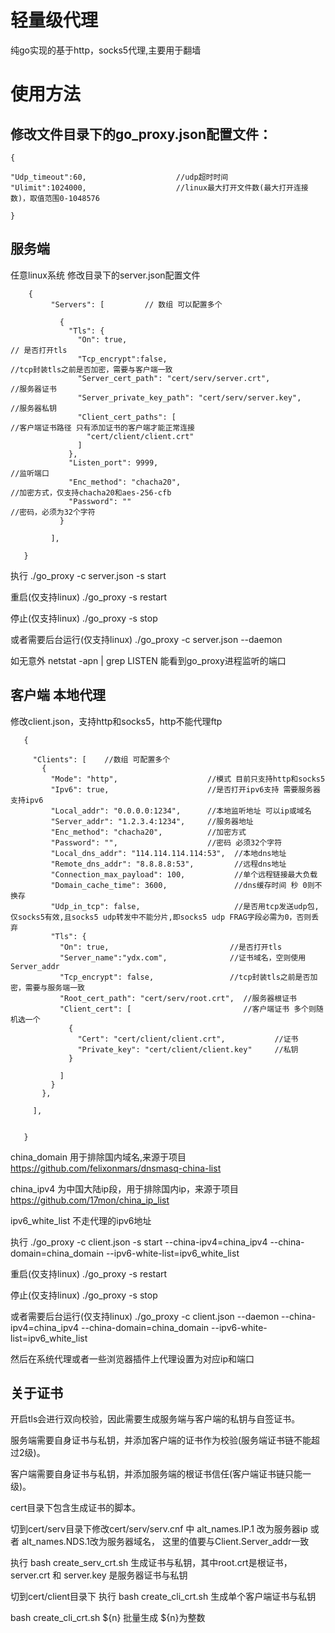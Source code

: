 轻量级代理
======
纯go实现的基于http，socks5代理,主要用于翻墙


使用方法
======
修改文件目录下的go_proxy.json配置文件：
-------
    {

    "Udp_timeout":60,                    //udp超时时间
    "Ulimit":1024000,                    //linux最大打开文件数(最大打开连接数)，取值范围0-1048576

    }


服务端
-------
任意linux系统
修改目录下的server.json配置文件

        {       
             "Servers": [         // 数组 可以配置多个
             
               {
                 "Tls": {
                   "On": true,                                           // 是否打开tls 
                   "Tcp_encrypt":false,                                  //tcp封装tls之前是否加密，需要与客户端一致
                   "Server_cert_path": "cert/serv/server.crt",           //服务器证书
                   "Server_private_key_path": "cert/serv/server.key",    //服务器私钥
                   "Client_cert_paths": [                                //客户端证书路径 只有添加证书的客户端才能正常连接
                     "cert/client/client.crt"
                   ]
                 },
                 "Listen_port": 9999,                                    //监听端口
                 "Enc_method": "chacha20",                               //加密方式，仅支持chacha20和aes-256-cfb
                 "Password": ""                                          //密码，必须为32个字符
               }
               
             ],
       
       }

执行             ./go_proxy -c server.json -s start 

重启(仅支持linux) ./go_proxy -s restart

停止(仅支持linux) ./go_proxy -s stop

或者需要后台运行(仅支持linux) ./go_proxy -c server.json --daemon 


如无意外 netstat -apn | grep LISTEN 能看到go_proxy进程监听的端口


客户端 本地代理
------

修改client.json，支持http和socks5，http不能代理ftp

       {
       
         "Clients": [    //数组 可配置多个
           {
             "Mode": "http",                    //模式 目前只支持http和socks5
             "Ipv6": true,                      //是否打开ipv6支持 需要服务器支持ipv6
             "Local_addr": "0.0.0.0:1234",      //本地监听地址 可以ip或域名
             "Server_addr": "1.2.3.4:1234",     //服务器地址
             "Enc_method": "chacha20",          //加密方式 
             "Password": "",                    //密码 必须32个字符
             "Local_dns_addr": "114.114.114.114:53",  //本地dns地址
             "Remote_dns_addr": "8.8.8.8:53",         //远程dns地址
             "Connection_max_payload": 100,           //单个远程链接最大负载
             "Domain_cache_time": 3600,               //dns缓存时间 秒 0则不换存
             "Udp_in_tcp": false,                     //是否用tcp发送udp包,仅socks5有效,且socks5 udp转发中不能分片,即socks5 udp FRAG字段必需为0，否则丢弃
             "Tls": {                                 
               "On": true,                           //是否打开tls
               "Server_name":"ydx.com",              //证书域名，空则使用 Server_addr
               "Tcp_encrypt": false,                 //tcp封装tls之前是否加密，需要与服务端一致
               "Root_cert_path": "cert/serv/root.crt",  //服务器根证书
               "Client_cert": [                         //客户端证书 多个则随机选一个
                 {
                   "Cert": "cert/client/client.crt",           //证书
                   "Private_key": "cert/client/client.key"     //私钥
                 }
       
               ]
             }
           },
          
         ],
       
     
       }

china_domain    用于排除国内域名,来源于项目 https://github.com/felixonmars/dnsmasq-china-list

china_ipv4      为中国大陆ip段，用于排除国内ip，来源于项目 https://github.com/17mon/china_ip_list

ipv6_white_list 不走代理的ipv6地址

执行             ./go_proxy -c client.json -s start --china-ipv4=china_ipv4 --china-domain=china_domain --ipv6-white-list=ipv6_white_list

重启(仅支持linux) ./go_proxy -s restart

停止(仅支持linux) ./go_proxy -s stop

或者需要后台运行(仅支持linux) ./go_proxy -c client.json --daemon --china-ipv4=china_ipv4 --china-domain=china_domain --ipv6-white-list=ipv6_white_list

然后在系统代理或者一些浏览器插件上代理设置为对应ip和端口

关于证书
-------
开启tls会进行双向校验，因此需要生成服务端与客户端的私钥与自签证书。

服务端需要自身证书与私钥，并添加客户端的证书作为校验(服务端证书链不能超过2级)。

客户端需要自身证书与私钥，并添加服务端的根证书信任(客户端证书链只能一级)。

cert目录下包含生成证书的脚本。

切到cert/serv目录下修改cert/serv/serv.cnf 中 alt_names.IP.1 改为服务器ip 或者 alt_names.NDS.1改为服务器域名，
这里的值要与Client.Server_addr一致

执行 bash create_serv_crt.sh 生成证书与私钥，其中root.crt是根证书，server.crt 和 server.key 是服务器证书与私钥

切到cert/client目录下 执行 bash create_cli_crt.sh 生成单个客户端证书与私钥

bash create_cli_crt.sh ${n}  批量生成 ${n}为整数



 